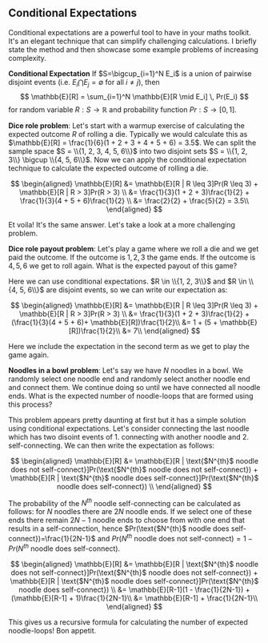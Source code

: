 ## Conditional Expectations

Conditional expectations are a powerful tool to have in your maths toolkit. It's an elegant technique that can simplify challenging calculations. I briefly state the method and then showcase some example problems of increasing complexity.

**Conditional Expectation** 
If $S=\bigcup_{i=1}^N E_i$ is a union of pairwise disjoint events (i.e. $E_i \bigcap E_j = \emptyset$ for all $i \neq j$), then
$$
\mathbb{E}[R] = \sum_{i=1}^N \mathbb{E}[R \mid E_i] \, Pr(E_i)
$$
for random variable $R: S \rightarrow \mathbb{R}$ and probability function $Pr: S \rightarrow [0, 1]$.

**Dice role problem**: Let's start with a warmup exercise of calculating the expected outcome $R$ of rolling a die. Typically we would calculate this as $\mathbb{E}[R] = \frac{1}{6}(1 + 2 + 3 + 4 + 5 + 6) = 3.5$. We can split the sample space $S = \\{1, 2, 3, 4, 5, 6\\}$ into two disjoint sets $S = \\{1, 2, 3\\} \bigcup \\{4, 5, 6\\}$. Now we can apply the conditional expectation technique to calculate the expected outcome of rolling a die. 

$$
\begin{aligned} \mathbb{E}[R] &= \mathbb{E}[R | R \leq 3]Pr(R \leq 3) + \mathbb{E}[R | R > 3]Pr(R > 3) \\ 
&= \frac{1}{3}(1 + 2 + 3)\frac{1}{2} + \frac{1}{3}(4 + 5 + 6)\frac{1}{2} \\ 
&= \frac{2}{2} + \frac{5}{2} = 3.5\\ 
\end{aligned}
$$ 

Et voila! It's the same answer. Let's take a look at a more challenging problem.

**Dice role payout problem**: Let's play a game where we roll a die and we get paid the outcome. If the outcome is $1, 2, 3$ the game ends. If the outcome is $4, 5, 6$ we get to roll again. What is the expected payout of this game?

Here we can use conditional expectations. $R \in \\{1, 2, 3\\}$ and $R \in \\{4, 5, 6\\}$ are disjoint events, so we can write our expectation as:

$$
\begin{aligned} \mathbb{E}[R] &= \mathbb{E}[R | R \leq 3]Pr(R \leq 3) + \mathbb{E}[R | R > 3]Pr(R > 3) \\ 
&= \frac{1}{3}(1 + 2 + 3)\frac{1}{2} + (\frac{1}{3}(4 + 5 + 6)+ \mathbb{E}[R])\frac{1}{2}\\
&= 1 + (5 + \mathbb{E}[R])\frac{1}{2}\\
&= 7\\
\end{aligned}
$$ 

Here we include the expectation in the second term as we get to play the game again.

**Noodles in a bowl problem**: Let's say we have $N$ noodles in a bowl. We randomly select one noodle end and randomly select another noodle end and connect them. We continue doing so until we have connected all noodle ends. What is the expected number of noodle-loops that are formed using this process?

This problem appears pretty daunting at first but it has a simple solution using conditional expectations. Let's consider connecting the last noodle which has two disoint events of 1. connecting with another noodle and 2. self-connecting. We can then write the expectation as follows:

$$
\begin{aligned} \mathbb{E}[R] &= \mathbb{E}[R | \text{$N^{th}$ noodle does not self-connect}]Pr(\text{$N^{th}$ noodle does not self-connect}) + \mathbb{E}[R | \text{$N^{th}$ noodle does self-connect}]Pr(\text{$N^{th}$ noodle does self-connect}) \\ 
\end{aligned}
$$

The probability of the $N^{th}$ noodle self-connecting can be calculated as follows: for $N$ noodles there are $2N$ noodle ends. If we select one of these ends there remain $2N-1$ noodle ends to choose from with one end that results in a self-connection, hence $Pr(\text{$N^{th}$ noodle does self-connect})=\frac{1}{2N-1}$ and $Pr(\text{$N^{th}$ noodle does not self-connect}) = 1 - Pr(\text{$N^{th}$ noodle does self-connect})$.

$$
\begin{aligned} \mathbb{E}[R] &= \mathbb{E}[R | \text{$N^{th}$ noodle does not self-connect}]Pr(\text{$N^{th}$ noodle does not self-connect}) + \mathbb{E}[R | \text{$N^{th}$ noodle does self-connect}]Pr(\text{$N^{th}$ noodle does self-connect}) \\ 
&= \mathbb{E}[R-1](1 - \frac{1}{2N-1}) + (\mathbb{E}[R-1] + 1)\frac{1}{2N-1}\\
&= \mathbb{E}[R-1] + \frac{1}{2N-1}\\
\end{aligned}
$$

This gives us a recursive formula for calculating the number of expected noodle-loops! Bon appetit.

